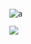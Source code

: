 ![a](https://github.com/runtime-zer0/goorrrng/assets/70005453/da58c61c-f37b-420f-b89e-5d18c6feec7a)

<img src="https://upload.wikimedia.org/wikipedia/commons/thumb/a/a3/Aptenodytes_forsteri_-Snow_Hill_Island%2C_Antarctica_-adults_and_juvenile-8.jpg/800px-Aptenodytes_forsteri_-Snow_Hill_Island%2C_Antarctica_-adults_and_juvenile-8.jpg"/>